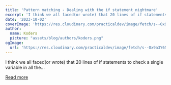 ```yaml
---
title: 'Pattern matching - Dealing with the if statement nightmare'
excerpt: 'I think we all faced(or wrote) that 20 lines of if statements to check a single variable in all the...'
date: '2023-10-02'
coverImage: 'https://res.cloudinary.com/practicaldev/image/fetch/s--Ox9a3Y65--/c_imagga_scale,f_auto,fl_progressive,h_420,q_auto,w_1000/https://dev-to-uploads.s3.amazonaws.com/uploads/articles/37kgycleqk5ulg4z7usm.png'
author:
  name: Koders
  picture: "assets/blog/authors/koders.png"
ogImage:
  url: 'https://res.cloudinary.com/practicaldev/image/fetch/s--Ox9a3Y65--/c_imagga_scale,f_auto,fl_progressive,h_420,q_auto,w_1000/https://dev-to-uploads.s3.amazonaws.com/uploads/articles/37kgycleqk5ulg4z7usm.png'
---
```


I think we all faced(or wrote) that 20 lines of if statements to check a single variable in all the...

[Read more](https://dev.to/cherryramatis/pattern-matching-dealing-with-the-if-statement-nightmare-kkb)

